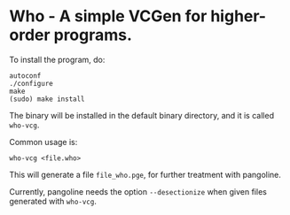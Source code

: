 # Who - A simple VCGen for higher-order programs.

To install the program, do:

    autoconf
    ./configure
    make
    (sudo) make install


The binary will be installed in the default binary directory, and it is called `who-vcg`.

Common usage is:

    who-vcg <file.who>

This will generate a file `file_who.pge`, for further treatment with
pangoline.

Currently, pangoline needs the option `--desectionize` when given files
generated with `who-vcg`.

